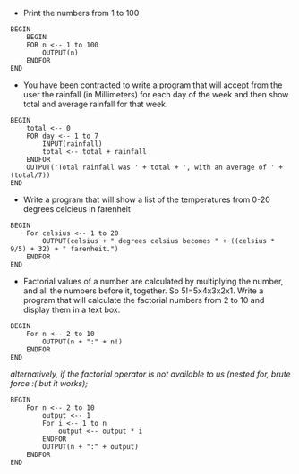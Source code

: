 - Print the numbers from 1 to 100
```pseudocode
BEGIN
	BEGIN
	FOR n <-- 1 to 100
		OUTPUT(n)
	ENDFOR
END
```
- You have been contracted to write a program that will accept from the user the rainfall (in Millimeters) for each day of the week and then show total and average rainfall for that week.
```pseudocode
BEGIN
	total <-- 0
	FOR day <-- 1 to 7
		INPUT(rainfall)
		total <-- total + rainfall
	ENDFOR
	OUTPUT('Total rainfall was ' + total + ', with an average of ' + (total/7))
END
```
- Write a program that will show a list of the temperatures from 0-20 degrees celcieus in farenheit
```pseudocode
BEGIN
	For celsius <-- 1 to 20
		OUTPUT(celsius + " degrees celsius becomes " + ((celsius * 9/5) + 32) + " farenheit.")
	ENDFOR
END
```
- Factorial values of a number are calculated by multiplying the number, and all the numbers before it, together. So 5!=5x4x3x2x1. Write a program that will calculate the factorial numbers from 2 to 10 and display them in a text box.
```pseudocode
BEGIN
	For n <-- 2 to 10
		OUTPUT(n + ":" + n!)
	ENDFOR
END
```
*alternatively, if the factorial operator is not available to us (nested for, brute force :( but it works);*
```pseudocode
BEGIN
	For n <-- 2 to 10
		output <-- 1
		For i <-- 1 to n
			output <-- output * i
		ENDFOR
		OUTPUT(n + ":" + output)
	ENDFOR
END
```